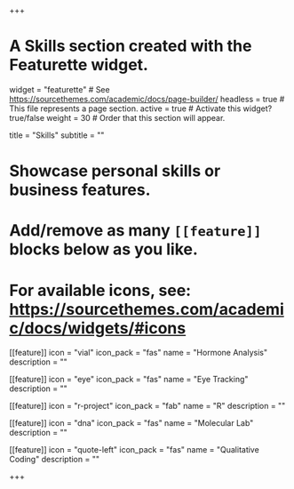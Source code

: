 +++
# A Skills section created with the Featurette widget.
widget = "featurette"  # See https://sourcethemes.com/academic/docs/page-builder/
headless = true  # This file represents a page section.
active = true  # Activate this widget? true/false
weight = 30  # Order that this section will appear.

title = "Skills"
subtitle = ""

# Showcase personal skills or business features.
# 
# Add/remove as many `[[feature]]` blocks below as you like.
# 
# For available icons, see: https://sourcethemes.com/academic/docs/widgets/#icons

  
[[feature]]
  icon = "vial"
  icon_pack = "fas"
  name = "Hormone Analysis"
  description = ""  
  
[[feature]]
  icon = "eye"
  icon_pack = "fas"
  name = "Eye Tracking"
  description = ""

[[feature]]
  icon = "r-project"
  icon_pack = "fab"
  name = "R"
  description = ""

[[feature]]
  icon = "dna"
  icon_pack = "fas"
  name = "Molecular Lab"
  description = ""

[[feature]]
  icon = "quote-left"
  icon_pack = "fas"
  name = "Qualitative Coding"
  description = ""

+++
